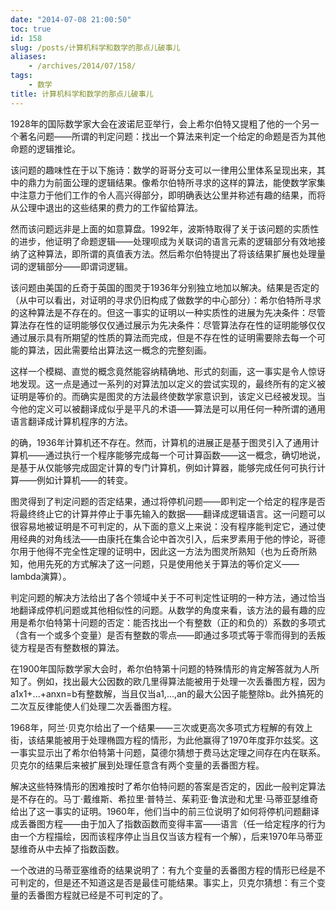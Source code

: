 ```yaml
---
date: "2014-07-08 21:00:50"
toc: true
id: 158
slug: /posts/计算机科学和数学的那点儿破事儿
aliases:
    - /archives/2014/07/158/
tags:
    - 数学
title: 计算机科学和数学的那点儿破事儿
---
```


1928年的国际数学家大会在波诺尼亚举行，会上希尔伯特又提粗了他的一个另一个著名问题——所谓的判定问题：找出一个算法来判定一个给定的命题是否为其他命题的逻辑推论。

该问题的趣味性在于以下施诗：数学的哥哥分支可以一律用公里体系呈现出来，其中的鼎力为前面公理的逻辑结果。像希尔伯特所寻求的这样的算法，能使数学家集中注意力于他们工作的令人高兴得部分，即明确表达公里并称述有趣的结果，而将从公理中退出的这些结果的费力的工作留给算法。

然而该问题远非是上面的如意算盘。1992年，波斯特取得了关于该问题的实质性的进步，他证明了命题逻辑——处理呗成为关联词的语言元素的逻辑部分有效地接纳了这种算法，即所谓的真值表方法。然后希尔伯特提出了将该结果扩展也处理量词的逻辑部分——即谓词逻辑。

<!-- more -->

该问题由美国的丘奇于英国的图灵于1936年分别独立地加以解决。结果是否定的（从中可以看出，对证明的寻求仍旧构成了做数学的中心部分）：希尔伯特所寻求的这种算法是不存在的。但这一事实的证明以一种实质性的进展为先决条件：尽管算法存在性的证明能够仅仅通过展示为先决条件：尽管算法存在性的证明能够仅仅通过展示具有所期望的性质的算法而完成，但是不存在性的证明需要除去每一个可能的算法，因此需要给出算法这一概念的完整刻画。

这样一个模糊、直觉的概念竟然能容纳精确地、形式的刻画，这一事实是令人惊讶地发现。这一点是通过一系列的对算法加以定义的尝试实现的，最终所有的定义被证明是等价的。而确实是图灵的方法最终使数学家意识到，该定义已经被发现。当今他的定义可以被翻译成似乎是平凡的术语——算法是可以用任何一种所谓的通用语言翻译成计算机程序的方法。

的确，1936年计算机还不存在。然而，计算机的进展正是基于图灵引入了通用计算机——通过执行一个程序能够完成每一个可计算函数——这一概念，确切地说，是基于从仅能够完成固定计算的专门计算机，例如计算器，能够完成任何可执行计算——例如计算机——的转变。

图灵得到了判定问题的否定结果，通过将停机问题——即判定一个给定的程序是否将最终终止它的计算并停止于事先输入的数据——翻译成逻辑语言。这一问题可以很容易地被证明是不可判定的，从下面的意义上来说：没有程序能判定它，通过使用经典的对角线法——由康托在集合论中首次引入，后来罗素用于他的悖论，哥德尔用于他得不完全性定理的证明中，因此这一方法为图灵所熟知（也为丘奇所熟知，他用先死的方式解决了这一问题，只是使用他关于算法的等价定义——lambda演算）。

判定问题的解决方法给出了各个领域中关于不可判定性证明的一种方法，通过恰当地翻译成停机问题或其他相似性的问题。从数学的角度来看，该方法的最有趣的应用是希尔伯特第十问题的否定：能否找出一个有整数（正的和负的）系数的多项式（含有一个或多个变量）是否有整数的零点——即通过多项式等于零而得到的丢叛徒方程是否有整数根的算法。

在1900年国际数学家大会时，希尔伯特第十问题的特殊情形的肯定解答就为人所知了。例如，找出最大公因数的欧几里得算法能被用于处理一次丢番图方程，因为a1x1+...+anxn=b有整数解，当且仅当a1,…,an的最大公因子能整除b。此外搞死的二次互反律能使人们处理二次丢番图方程。

1968年，阿兰·贝克尔给出了一个结果——三次或更高次多项式方程解的有效上街，该结果能被用于处理椭圆方程的情形，为此他赢得了1970年度菲尔兹奖。这一事实显示出了希尔伯特第十问题，莫德尔猜想于费马达定理之间存在内在联系。贝克尔的结果后来被扩展到处理任意含有两个变量的丢番图方程。

解决这些特殊情形的困难按时了希尔伯特问题的答案是否定的，因此一般判定算法是不存在的。马丁·戴维斯、希拉里·普特兰、茱莉亚·鲁滨逊和尤里·马蒂亚瑟维奇给出了这一事实的证明。1960年，他们当中的前三位说明了如何将停机问题翻译成丢番图方程——由于加入了指数函数而变得丰富——语言（任一给定程序的行为由一个方程描绘，因而该程序停止当且仅当该方程有一个解），后来1970年马蒂亚瑟维奇从中去掉了指数函数。

一个改进的马蒂亚塞维奇的结果说明了：有九个变量的丢番图方程的情形已经是不可判定的，但是还不知道这是否是最佳可能结果。事实上，贝克尔猜想：有三个变量的丢番图方程就已经是不可判定的了。